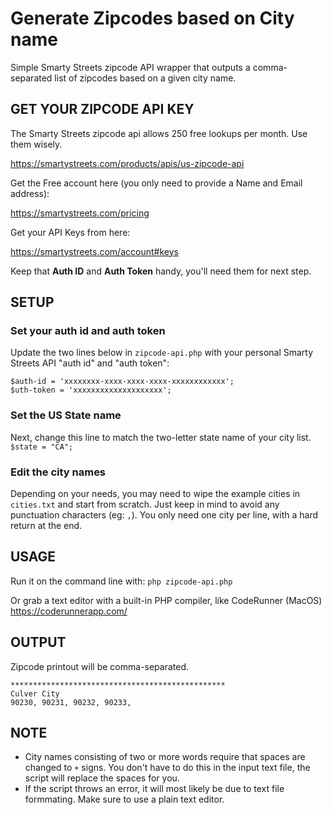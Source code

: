 # Generate Zipcodes based on City name
Simple Smarty Streets zipcode API wrapper that outputs a comma-separated list of zipcodes based on a given city name.

## GET YOUR ZIPCODE API KEY
The Smarty Streets zipcode api allows 250 free lookups per month. Use them wisely.

https://smartystreets.com/products/apis/us-zipcode-api

Get the Free account here (you only need to provide a Name and Email address):

https://smartystreets.com/pricing

Get your API Keys from here:

https://smartystreets.com/account#keys

Keep that **Auth ID** and **Auth Token** handy, you'll need them for next step.

## SETUP

### Set your auth id and auth token
Update the two lines below in `zipcode-api.php` with your personal Smarty Streets API "auth id" and "auth token":
```
$auth-id = 'xxxxxxxx-xxxx-xxxx-xxxx-xxxxxxxxxxxx';
$uth-token = 'xxxxxxxxxxxxxxxxxxxx';
```

### Set the US State name
Next, change this line to match the two-letter state name of your city list.
`$state = "CA";` 

### Edit the city names
Depending on your needs, you may need to wipe the example cities in `cities.txt` and start from scratch. Just keep in mind to avoid any punctuation characters (eg: `,`). You only need one city per line, with a hard return at the end.

## USAGE
Run it on the command line with:
`php zipcode-api.php`

Or grab a text editor with a built-in PHP compiler, like CodeRunner (MacOS)
https://coderunnerapp.com/

## OUTPUT
Zipcode printout will be comma-separated.
```
************************************************
Culver City
90230, 90231, 90232, 90233,
```

## NOTE
* City names consisting of two or more words require that spaces are changed to `+` signs. You don't have to do this in the input text file, the script will replace the spaces for you.
* If the script throws an error, it will most likely be due to text file formmating. Make sure to use a plain text editor.
